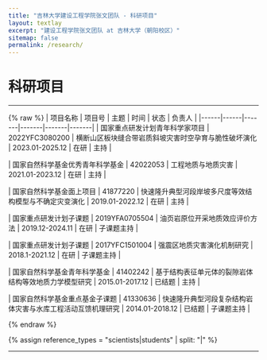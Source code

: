 ```yaml
---
title: "吉林大学建设工程学院张文团队 - 科研项目"
layout: textlay
excerpt: "建设工程学院张文团队 at 吉林大学（朝阳校区）"
sitemap: false
permalink: /research/
---
```


# 科研项目

---
{% raw %}
| 项目名称 | 项目号 | 主题 | 时间 | 状态 | 负责人 |
|------|------|-------|-------|-------|-------|
| 国家重点研发计划青年科学家项目 | 2022YFC3080200 | 横断山区板块缝合带岩质斜坡灾害时空孕育与脆性破坏演化 | 2023.01-2025.12 | 在研 | 主持 |

| 国家自然科学基金优秀青年科学基金 | 42022053 | 工程地质与地质灾害 | 2021.01-2023.12 | 在研 | 主持 |

| 国家自然科学基金面上项目 | 41877220 | 快速隆升典型河段岸坡多尺度等效结构模型与不确定灾变演化 | 2019.01-2022.12 | 在研 | 主持 |

| 国家重点研发计划子课题 | 2019YFA0705504 | 油页岩原位开采地质效应评价方法 | 2019.12-2024.11 | 在研 | 子课题主持 |

| 国家重点研发计划子课题 | 2017YFC1501004 | 强震区地质灾害演化机制研究 | 2018.1-2021.12 | 在研 | 子课题主持 |

| 国家自然科学基金青年科学基金 | 41402242 | 基于结构表征单元体的裂隙岩体结构等效地质力学模型研究 | 2015.01-2017.12 | 已结题 | 主持 |

| 国家自然科学基金重点基金子课题 | 41330636 | 快速隆升典型河段复杂结构岩体灾害与水库工程活动互馈机理研究 | 2014.01-2018.12 | 已结题 | 子课题主持 |
 
{% endraw %}

{% assign reference_types = "scientists|students" | split: "|" %}


---


